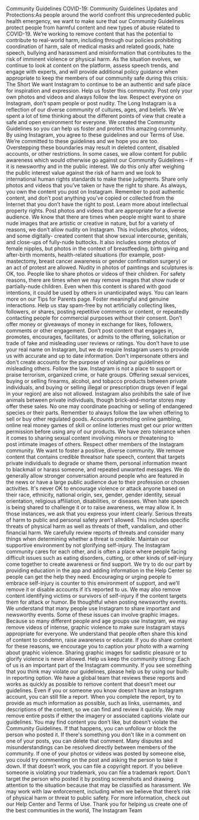 Community Guidelines
COVID-19: Community Guidelines Updates and Protections:As people around the world confront this unprecedented
public health emergency, we want to make sure that our Community Guidelines protect people from harmful content and new
types of abuse related to COVID-19. We’re working to remove content that has the potential to contribute to real-world harm,
including through our policies prohibiting coordination of harm, sale of medical masks and related goods, hate speech,
bullying and harassment and misinformation that contributes to the risk of imminent violence or physical harm. As the
situation evolves, we continue to look at content on the platform, assess speech trends, and engage with experts, and will
provide additional policy guidance when appropriate to keep the members of our community safe during this crisis.
The Short
We want Instagram to continue to be an authentic and safe place for inspiration and expression. Help us foster this
community. Post only your own photos and videos and always follow the law. Respect everyone on Instagram, don’t spam
people or post nudity.
The Long
Instagram is a reflection of our diverse community of cultures, ages, and beliefs. We’ve spent a lot of time thinking about the
different points of view that create a safe and open environment for everyone.
We created the Community Guidelines so you can help us foster and protect this amazing community. By using Instagram,
you agree to these guidelines and our Terms of Use. We’re committed to these guidelines and we hope you are too.
Overstepping these boundaries may result in deleted content, disabled accounts, or other restrictions.
In some cases, we allow content for public awareness which would otherwise go against our Community Guidelines – if it is
newsworthy and in the public interest. We do this only after weighing the public interest value against the risk of harm and
we look to international human rights standards to make these judgments.
Share only photos and videos that you’ve taken or have the right to share.
As always, you own the content you post on Instagram. Remember to post authentic content, and don’t post
anything you’ve copied or collected from the Internet that you don’t have the right to post. Learn more
about intellectual property rights.
Post photos and videos that are appropriate for a diverse audience.
We know that there are times when people might want to share nude images that are artistic or creative in nature,
but for a variety of reasons, we don’t allow nudity on Instagram. This includes photos, videos, and some digitally-
created content that show sexual intercourse, genitals, and close-ups of fully-nude buttocks. It also includes
some photos of female nipples, but photos in the context of breastfeeding, birth giving and after-birth moments,
health-related situations (for example, post-mastectomy, breast cancer awareness or gender confirmation surgery)
or an act of protest are allowed. Nudity in photos of paintings and sculptures is OK, too.
People like to share photos or videos of their children. For safety reasons, there are times when we may remove
images that show nude or partially-nude children. Even when this content is shared with good intentions, it could
be used by others in unanticipated ways. You can learn more on our Tips for Parents page.
Foster meaningful and genuine interactions.
Help us stay spam-free by not artificially collecting likes, followers, or shares, posting repetitive comments or
content, or repeatedly contacting people for commercial purposes without their consent. Don’t offer money or
giveaways of money in exchange for likes, followers, comments or other engagement. Don’t post content that
engages in, promotes, encourages, facilitates, or admits to the offering, solicitation or trade of fake and
misleading user reviews or ratings.
You don’t have to use your real name on Instagram, but we do require Instagram users to provide us with
accurate and up to date information. Don't impersonate others and don't create accounts for the purpose of
violating our guidelines or misleading others.
Follow the law.
Instagram is not a place to support or praise terrorism, organized crime, or hate groups. Offering sexual services,
buying or selling firearms, alcohol, and tobacco products between private individuals, and buying or selling illegal
or prescription drugs (even if legal in your region) are also not allowed. Instagram also prohibits the sale of live
animals between private individuals, though brick-and-mortar stores may offer these sales. No one may
coordinate poaching or selling of endangered species or their parts.
Remember to always follow the law when offering to sell or buy other regulated goods. Accounts promoting online
gambling, online real money games of skill or online lotteries must get our prior written permission before using
any of our products.
We have zero tolerance when it comes to sharing sexual content involving minors or threatening to post intimate
images of others.
Respect other members of the Instagram community.
We want to foster a positive, diverse community. We remove content that contains credible threatsor hate speech,
content that targets private individuals to degrade or shame them, personal information meant to blackmail or
harass someone, and repeated unwanted messages. We do generally allow stronger conversation around people
who are featured in the news or have a large public audience due to their profession or chosen activities.
It's never OK to encourage violence or attack anyone based on their race, ethnicity, national origin, sex, gender,
gender identity, sexual orientation, religious affiliation, disabilities, or diseases. When hate speech is being shared
to challenge it or to raise awareness, we may allow it. In those instances, we ask that you express your intent
clearly.
Serious threats of harm to public and personal safety aren't allowed. This includes specific threats of physical
harm as well as threats of theft, vandalism, and other financial harm. We carefully review reports of threats and
consider many things when determining whether a threat is credible.
Maintain our supportive environment by not glorifying self-injury.
The Instagram community cares for each other, and is often a place where people facing difficult issues such as
eating disorders, cutting, or other kinds of self-injury come together to create awareness or find support. We try to
do our part by providing education in the app and adding information in the Help Center so people can get the
help they need.
Encouraging or urging people to embrace self-injury is counter to this environment of support, and we’ll remove it
or disable accounts if it’s reported to us. We may also remove content identifying victims or survivors of self-injury
if the content targets them for attack or humor.
Be thoughtful when posting newsworthy events.
We understand that many people use Instagram to share important and newsworthy events. Some of these issues
can involve graphic images. Because so many different people and age groups use Instagram, we may remove
videos of intense, graphic violence to make sure Instagram stays appropriate for everyone.
We understand that people often share this kind of content to condemn, raise awareness or educate. If you do
share content for these reasons, we encourage you to caption your photo with a warning about graphic violence.
Sharing graphic images for sadistic pleasure or to glorify violence is never allowed.
Help us keep the community strong:
Each of us is an important part of the Instagram community. If you see something that you think may violate our
guidelines, please help us by using our built-in reporting option. We have a global team that reviews these reports
and works as quickly as possible to remove content that doesn’t meet our guidelines. Even if you or someone you
know doesn’t have an Instagram account, you can still file a report. When you complete the report, try to provide
as much information as possible, such as links, usernames, and descriptions of the content, so we can find and
review it quickly. We may remove entire posts if either the imagery or associated captions violate our guidelines.
You may find content you don’t like, but doesn’t violate the Community Guidelines. If that happens, you
can unfollow or block the person who posted it. If there's something you don't like in a comment on one of your
posts, you can delete that comment.
Many disputes and misunderstandings can be resolved directly between members of the community. If one of
your photos or videos was posted by someone else, you could try commenting on the post and asking the person
to take it down. If that doesn’t work, you can file a copyright report. If you believe someone is violating your
trademark, you can file a trademark report. Don't target the person who posted it by posting screenshots and
drawing attention to the situation because that may be classified as harassment.
We may work with law enforcement, including when we believe that there’s risk of physical harm or threat to
public safety.
For more information, check out our Help Center and Terms of Use.
Thank you for helping us create one of the best communities in the world,
The Instagram Team
